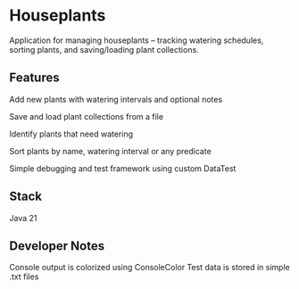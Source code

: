 # Houseplants
Application for managing houseplants – tracking watering schedules, sorting plants, and saving/loading plant collections.

## Features
Add new plants with watering intervals and optional notes

Save and load plant collections from a file

Identify plants that need watering

Sort plants by name, watering interval or any predicate

Simple debugging and test framework using custom DataTest

## Stack
Java 21

## Developer Notes

Console output is colorized using ConsoleColor
Test data is stored in simple .txt files